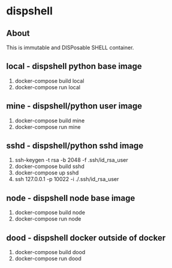 # dispshell

## About

This is immutable and DISPosable SHELL container.

## local - dispshell python base image

1. docker-compose build local
1. docker-compose run local

## mine - dispshell/python user image

1. docker-compose build mine
1. docker-compose run mine

## sshd - dispshell/python sshd image

1. ssh-keygen -t rsa -b 2048 -f .ssh/id_rsa_user
1. docker-compose build sshd
1. docker-compose up sshd
1. ssh 127.0.0.1 -p 10022 -i ./.ssh/id_rsa_user

## node - dispshell node base image

1. docker-compose build node
1. docker-compose run node

## dood - dispshell docker outside of docker

1. docker-compose build dood
1. docker-compose run dood
